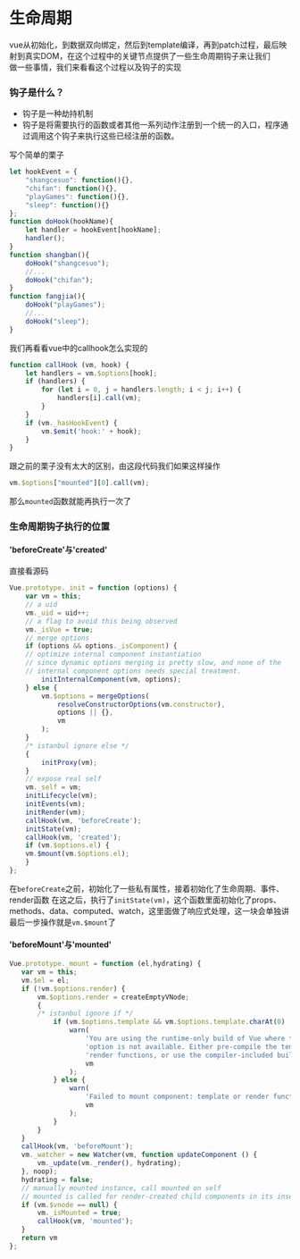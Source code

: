# 生命周期

vue从初始化，到数据双向绑定，然后到template编译，再到patch过程，最后映射到真实DOM，在这个过程中的关键节点提供了一些生命周期钩子来让我们   
做一些事情，我们来看看这个过程以及钩子的实现

### 钩子是什么？

* 钩子是一种劫持机制
* 钩子是将需要执行的函数或者其他一系列动作注册到一个统一的入口，程序通过调用这个钩子来执行这些已经注册的函数。

写个简单的栗子
```javascript
let hookEvent = {
    "shangcesuo": function(){},
    "chifan": function(){},
    "playGames": function(){},
    "sleep": function(){}
};
function doHook(hookName){
    let handler = hookEvent[hookName];
    handler();
}
function shangban(){
    doHook("shangcesuo");
    //...
    doHook("chifan");
}
function fangjia(){
    doHook("playGames");
    //...
    doHook("sleep");
}
```
我们再看看vue中的callhook怎么实现的
```javascript
function callHook (vm, hook) {
    let handlers = vm.$options[hook];
    if (handlers) {
        for (let i = 0, j = handlers.length; i < j; i++) {
            handlers[i].call(vm);
        }
    }
    if (vm._hasHookEvent) {
        vm.$emit('hook:' + hook);
    }
}
```
跟之前的栗子没有太大的区别，由这段代码我们如果这样操作
 ```javascript
vm.$options["mounted"][0].call(vm);
```
那么`mounted`函数就能再执行一次了 

### 生命周期钩子执行的位置

#### 'beforeCreate'与'created'

直接看源码
```javascript
Vue.prototype._init = function (options) {
    var vm = this;
    // a uid
    vm._uid = uid++;
    // a flag to avoid this being observed
    vm._isVue = true;
    // merge options
    if (options && options._isComponent) {
    // optimize internal component instantiation
    // since dynamic options merging is pretty slow, and none of the
    // internal component options needs special treatment.
        initInternalComponent(vm, options);
    } else {
        vm.$options = mergeOptions(
            resolveConstructorOptions(vm.constructor),
            options || {},
            vm
        );
    }
    /* istanbul ignore else */
    {
        initProxy(vm);
    }
    // expose real self
    vm._self = vm;
    initLifecycle(vm);
    initEvents(vm);
    initRender(vm);
    callHook(vm, 'beforeCreate');
    initState(vm);
    callHook(vm, 'created');
    if (vm.$options.el) {
    vm.$mount(vm.$options.el);
    }
};
```
在`beforeCreate`之前，初始化了一些私有属性，接着初始化了生命周期、事件、render函数
在这之后，执行了`initState(vm)`，这个函数里面初始化了props、methods、data、computed、watch，这里面做了响应式处理，这一块会单独讲
最后一步操作就是`vm.$mount`了

#### 'beforeMount'与'mounted'
 ```javascript
Vue.prototype._mount = function (el,hydrating) {
    var vm = this;
    vm.$el = el;
    if (!vm.$options.render) {
        vm.$options.render = createEmptyVNode;
        {
        /* istanbul ignore if */
            if (vm.$options.template && vm.$options.template.charAt(0) !== '#') {
                warn(
                    'You are using the runtime-only build of Vue where the template ' +
                    'option is not available. Either pre-compile the templates into ' +
                    'render functions, or use the compiler-included build.',
                    vm
                );
            } else {
                warn(
                    'Failed to mount component: template or render function not defined.',
                    vm
                );
            }
        }
    }
    callHook(vm, 'beforeMount');
    vm._watcher = new Watcher(vm, function updateComponent () {
        vm._update(vm._render(), hydrating);
    }, noop);
    hydrating = false;
    // manually mounted instance, call mounted on self
    // mounted is called for render-created child components in its inserted hook
    if (vm.$vnode == null) {
        vm._isMounted = true;
        callHook(vm, 'mounted');
    }
    return vm
};
```
